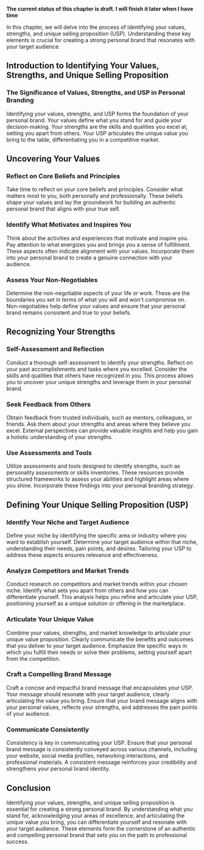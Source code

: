 **The current status of this chapter is draft. I will finish it later when I have time**

In this chapter, we will delve into the process of identifying your values, strengths, and unique selling proposition (USP). Understanding these key elements is crucial for creating a strong personal brand that resonates with your target audience.

Introduction to Identifying Your Values, Strengths, and Unique Selling Proposition
----------------------------------------------------------------------------------

### The Significance of Values, Strengths, and USP in Personal Branding

Identifying your values, strengths, and USP forms the foundation of your personal brand. Your values define what you stand for and guide your decision-making. Your strengths are the skills and qualities you excel at, setting you apart from others. Your USP articulates the unique value you bring to the table, differentiating you in a competitive market.

Uncovering Your Values
----------------------

### Reflect on Core Beliefs and Principles

Take time to reflect on your core beliefs and principles. Consider what matters most to you, both personally and professionally. These beliefs shape your values and lay the groundwork for building an authentic personal brand that aligns with your true self.

### Identify What Motivates and Inspires You

Think about the activities and experiences that motivate and inspire you. Pay attention to what energizes you and brings you a sense of fulfillment. These aspects often indicate alignment with your values. Incorporate them into your personal brand to create a genuine connection with your audience.

### Assess Your Non-Negotiables

Determine the non-negotiable aspects of your life or work. These are the boundaries you set in terms of what you will and won't compromise on. Non-negotiables help define your values and ensure that your personal brand remains consistent and true to your beliefs.

Recognizing Your Strengths
--------------------------

### Self-Assessment and Reflection

Conduct a thorough self-assessment to identify your strengths. Reflect on your past accomplishments and tasks where you excelled. Consider the skills and qualities that others have recognized in you. This process allows you to uncover your unique strengths and leverage them in your personal brand.

### Seek Feedback from Others

Obtain feedback from trusted individuals, such as mentors, colleagues, or friends. Ask them about your strengths and areas where they believe you excel. External perspectives can provide valuable insights and help you gain a holistic understanding of your strengths.

### Use Assessments and Tools

Utilize assessments and tools designed to identify strengths, such as personality assessments or skills inventories. These resources provide structured frameworks to assess your abilities and highlight areas where you shine. Incorporate these findings into your personal branding strategy.

Defining Your Unique Selling Proposition (USP)
----------------------------------------------

### Identify Your Niche and Target Audience

Define your niche by identifying the specific area or industry where you want to establish yourself. Determine your target audience within that niche, understanding their needs, pain points, and desires. Tailoring your USP to address these aspects ensures relevance and effectiveness.

### Analyze Competitors and Market Trends

Conduct research on competitors and market trends within your chosen niche. Identify what sets you apart from others and how you can differentiate yourself. This analysis helps you refine and articulate your USP, positioning yourself as a unique solution or offering in the marketplace.

### Articulate Your Unique Value

Combine your values, strengths, and market knowledge to articulate your unique value proposition. Clearly communicate the benefits and outcomes that you deliver to your target audience. Emphasize the specific ways in which you fulfill their needs or solve their problems, setting yourself apart from the competition.

### Craft a Compelling Brand Message

Craft a concise and impactful brand message that encapsulates your USP. Your message should resonate with your target audience, clearly articulating the value you bring. Ensure that your brand message aligns with your personal values, reflects your strengths, and addresses the pain points of your audience.

### Communicate Consistently

Consistency is key in communicating your USP. Ensure that your personal brand message is consistently conveyed across various channels, including your website, social media profiles, networking interactions, and professional materials. A consistent message reinforces your credibility and strengthens your personal brand identity.

Conclusion
----------

Identifying your values, strengths, and unique selling proposition is essential for creating a strong personal brand. By understanding what you stand for, acknowledging your areas of excellence, and articulating the unique value you bring, you can differentiate yourself and resonate with your target audience. These elements form the cornerstone of an authentic and compelling personal brand that sets you on the path to professional success.
